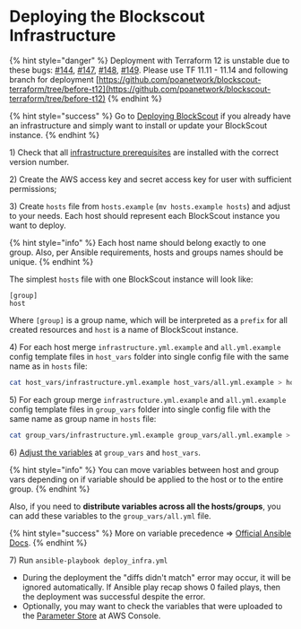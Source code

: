 # Deploying the Blockscout Infrastructure

{% hint style="danger" %}
Deployment with Terraform 12 is unstable due to these bugs: [#144](https://github.com/poanetwork/blockscout-terraform/issues/144), [#147](https://github.com/poanetwork/blockscout-terraform/issues/147), [#148](https://github.com/poanetwork/blockscout-terraform/issues/148), [#149](https://github.com/poanetwork/blockscout-terraform/issues/149). Please use TF 11.11 - 11.14 and following branch for deployment [https://github.com/poanetwork/blockscout-terraform/tree/before-t12](https://github.com/poanetwork/blockscout-terraform/tree/before-t12)
{% endhint %}

{% hint style="success" %}
Go to [Deploying BlockScout](deploying-blockscout.md) if you already have an infrastructure and simply want to install or update your BlockScout instance.
{% endhint %}

1\) Check that all [infrastructure prerequisites](prerequisites.md) are installed with the correct version number.

2\) Create the AWS access key and secret access key for user with sufficient permissions;

3\) Create `hosts` file from `hosts.example`  (`mv hosts.example hosts`) and adjust to your needs. Each host should represent each BlockScout instance you want to deploy.&#x20;

{% hint style="info" %}
Each host name should belong exactly to one group. Also, per Ansible requirements, hosts and groups names should be unique.
{% endhint %}

The simplest `hosts` file with one BlockScout instance will look like:

```
[group]
host
```

Where `[group]` is a group name, which will be interpreted as a `prefix` for all created resources and `host` is a name of BlockScout instance.

4\) For each host merge `infrastructure.yml.example` and `all.yml.example` config template files in `host_vars` folder into single config file with the same name as in `hosts` file:

```bash
cat host_vars/infrastructure.yml.example host_vars/all.yml.example > host_vars/host.yml
```

5\) For each group merge `infrastructure.yml.example` and `all.yml.example` config template files in `group_vars` folder into single config file with the same name as group name in `hosts` file:

```bash
cat group_vars/infrastructure.yml.example group_vars/all.yml.example > group_vars/group.yml
```

6\) [Adjust the variables](variables.md) at `group_vars` and `host_vars`.&#x20;

{% hint style="info" %}
You can move variables between host and group vars depending on if variable should be applied to the host or to the entire group.
{% endhint %}

Also, if you need to **distribute variables across all the hosts/groups**, you can add these variables to the `group_vars/all.yml` file.&#x20;

{% hint style="success" %}
More on variable precedence => [Official Ansible Docs](https://docs.ansible.com/ansible/latest/user\_guide/playbooks\_variables.html#variable-precedence-where-should-i-put-a-variable).
{% endhint %}

7\) Run `ansible-playbook deploy_infra.yml`

* During the deployment the "diffs didn't match" error may occur, it will be ignored automatically. If Ansible play recap shows 0 failed plays, then the deployment was successful despite the error.
* Optionally, you may want to check the variables that were uploaded to the [Parameter Store](https://console.aws.amazon.com/systems-manager/parameters) at AWS Console.
